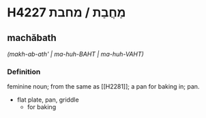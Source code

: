 # H4227 מַחֲבַת / מחבת

## machăbath

_(makh-ab-ath' | ma-huh-BAHT | ma-huh-VAHT)_

### Definition

feminine noun; from the same as [[H2281]]; a pan for baking in; pan.

- flat plate, pan, griddle
    - for baking
